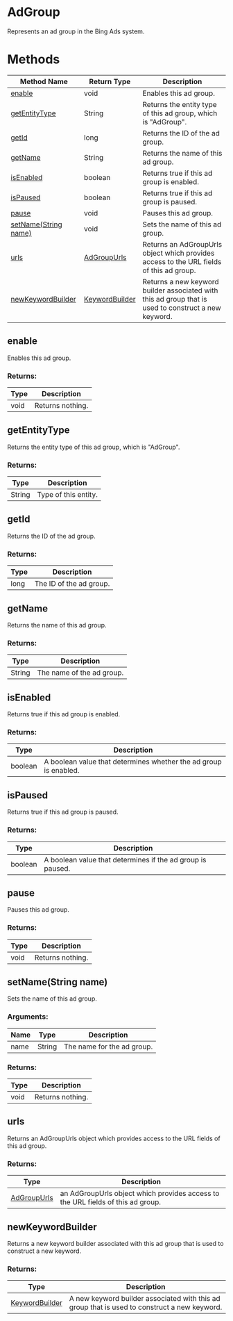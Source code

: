 # AdGroup
Represents an ad group in the Bing Ads system.

# Methods
|Method Name|Return Type|Description|
|-|-|-
[enable](#enable)|void|Enables this ad group.<br />
[getEntityType](#getentitytype)|String|Returns the entity type of this ad group, which is "AdGroup".<br />
[getId](#getid)|long|Returns the ID of the ad group.<br />
[getName](#getname)|String|Returns the name of this ad group.<br />
[isEnabled](#isenabled)|boolean|Returns true if this ad group is enabled. <br />
[isPaused](#ispaused)|boolean|Returns true if this ad group is paused. <br />
[pause](#pause)|void|Pauses this ad group.<br />
[setName(String name)](#setname~string-name~)|void|Sets the name of this ad group.<br />
[urls](#urls)|[AdGroupUrls](./AdGroupUrls)|Returns an AdGroupUrls object which provides access to the URL fields of this ad group.<br />
[newKeywordBuilder](#newkeywordbuilder)|[KeywordBuilder](./KeywordBuilder)|Returns a new keyword builder associated with this ad group that is used to construct a new keyword.<br />

## <a name="enable"></a>enable
Enables this ad group.

### Returns:
|Type|Description|
|-|-
void|Returns nothing.

## <a name="getentitytype"></a>getEntityType
Returns the entity type of this ad group, which is "AdGroup".

### Returns:
|Type|Description|
|-|-
String|Type of this entity.

## <a name="getid"></a>getId
Returns the ID of the ad group.

### Returns:
|Type|Description|
|-|-
long|The ID of the ad group.

## <a name="getname"></a>getName
Returns the name of this ad group.

### Returns:
|Type|Description|
|-|-
String|The name of the ad group.

## <a name="isenabled"></a>isEnabled
Returns true if this ad group is enabled. 

### Returns:
|Type|Description|
|-|-
boolean|A boolean value that determines whether the ad group is enabled.

## <a name="ispaused"></a>isPaused
Returns true if this ad group is paused. 

### Returns:
|Type|Description|
|-|-
boolean|A boolean value that determines if the ad group is paused.

## <a name="pause"></a>pause
Pauses this ad group.

### Returns:
|Type|Description|
|-|-
void|Returns nothing.

## <a name="setname~string-name~"></a>setName(String name)
Sets the name of this ad group.

### Arguments:
|Name|Type|Description|
|-|-|-
name|String|The name for the ad group.
### Returns:
|Type|Description|
|-|-
void|Returns nothing.

## <a name="urls"></a>urls
Returns an AdGroupUrls object which provides access to the URL fields of this ad group.

### Returns:
|Type|Description|
|-|-
[AdGroupUrls](./AdGroupUrls)|an AdGroupUrls object which provides access to the URL fields of this ad group.

## <a name="newkeywordbuilder"></a>newKeywordBuilder
Returns a new keyword builder associated with this ad group that is used to construct a new keyword.

### Returns:
|Type|Description|
|-|-
[KeywordBuilder](./KeywordBuilder)|A new keyword builder associated with this ad group that is used to construct a new keyword.

